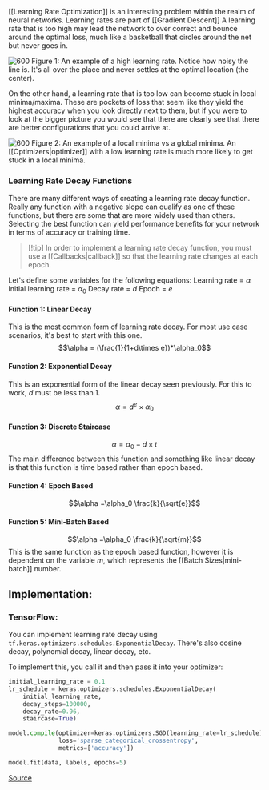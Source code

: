 [[Learning Rate Optimization]] is an interesting problem within the realm of neural networks. Learning rates are part of [[Gradient Descent]] A learning rate that is too high may lead the network to over correct and bounce around the optimal loss, much like a basketball that circles around the net but never goes in.

![600](https://miro.medium.com/v2/resize:fit:1100/format:webp/1*0H7_exu-hFDwXJe9LBzW0A.png)
Figure 1: An example of a high learning rate. Notice how noisy the line is. It's all over the place and never settles at the optimal location (the center).

On the other hand, a learning rate that is too low can become stuck in local minima/maxima. These are pockets of loss that seem like they yield the highest accuracy when you look directly next to them, but if you were to look at the bigger picture you would see that there are clearly see that there are better configurations that you could arrive at.

![600](https://velog.velcdn.com/images/cha-suyeon/post/fbd6c3d9-a033-4870-8bff-a3f9a0727fe3/image.png)
Figure 2: An example of a local minima vs a global minima. An [[Optimizers|optimizer]] with a low learning rate is much more likely to get stuck in a local minima.

### Learning Rate Decay Functions
There are many different ways of creating a learning rate decay function. Really any function with a negative slope can qualify as one of these functions, but there are some that are more widely used than others. Selecting the best function can yield performance benefits for your network in terms of accuracy or training time.

>[!tip] In order to implement a learning rate decay function, you must use a [[Callbacks|callback]] so that the learning rate changes at each epoch.

Let's define some variables for the following equations:
Learning rate = $\alpha$
Initial learning rate = $\alpha_0$
Decay rate = $d$
Epoch = $e$

#### Function 1: Linear Decay
This is the most common form of learning rate decay. For most use case scenarios, it's best to start with this one.
$$\alpha = (\frac{1}{1+d\times e})*\alpha_0$$

#### Function 2: Exponential Decay
This is an exponential form of the linear decay seen previously. For this to work, $d$ must be less than 1.
$$ \alpha = d^e \times \alpha_0$$

#### Function 3: Discrete Staircase
$$\alpha = \alpha_0 - d\times t$$
The main difference between this function and something like linear decay is that this function is time based rather than epoch based.


#### Function 4: Epoch Based
$$\alpha =\alpha_0 \frac{k}{\sqrt{e}}$$

#### Function 5: Mini-Batch Based
$$\alpha =\alpha_0 \frac{k}{\sqrt{m}}$$
This is the same function as the epoch based function, however it is dependent on the variable $m$, which represents the [[Batch Sizes|mini-batch]] number. 



## Implementation:
### TensorFlow:
You can implement learning rate decay using `tf.keras.optimizers.schedules.ExponentialDecay`. There's also cosine decay, polynomial decay, linear decay, etc.

To implement this, you call it and then pass it into your optimizer:
```python
initial_learning_rate = 0.1
lr_schedule = keras.optimizers.schedules.ExponentialDecay(
    initial_learning_rate,
    decay_steps=100000,
    decay_rate=0.96,
    staircase=True)

model.compile(optimizer=keras.optimizers.SGD(learning_rate=lr_schedule),
              loss='sparse_categorical_crossentropy',
              metrics=['accuracy'])

model.fit(data, labels, epochs=5)
```

[Source](https://www.tensorflow.org/api_docs/python/tf/keras/optimizers/schedules/ExponentialDecay)

